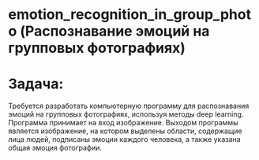 # emotion_recognition_in_group_photo (Распознавание эмоций на групповых фотографиях)

# Задача:
Требуется разработать компьютерную программу для распознавания эмоций на групповых фотографиях, используя методы deep learning.
Программа принимает на вход изображение. Выходом программы является изображение, на котором выделены области, содержащие лица людей, подписаны эмоции каждого человека, а также указана общая эмоция фотографии.


